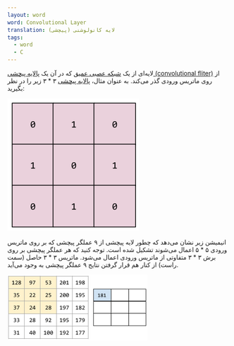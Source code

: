 ```yaml
---
layout: word
word: Convolutional Layer
translation: لایه کانولوشنی (پیچشی)
tags:
  - word
  - C
---
```

لایه‌ای از یک [شبکه عصبی عمیق](/D/deep_model) که در آن یک [پالایه پیچشی (convolutional fliter)](/C/convolutional_filter) از روی ماتریس ورودی گذر می‌کند. به عنوان مثال، [پالایه پیچشی](/C/convolutional_filter) ۳ * ۳ زیر را در نظر بگیرید:

![](/assets/img/convolutionalfilter33.svg)

انیمیشن زیر نشان می‌دهد که چطور لایه پیچشی از ۹ عملگر پیچشی که بر روی ماتریس ورودی ۵ \* ۵ اعمال می‌شوند تشکیل شده است. توجه کنید که هر عملگر پیچشی بر روی برش ۳ \* ۳ متفاوتی از ماتریس ورودی اعمال می‌شود. ماتریس ۳ * ۳ حاصل (سمت راست) از کنار هم قرار گرفتن نتایج ۹ عملگر پیچشی به وجود می‌آید.

![](/assets/img/animatedconvolution.gif)